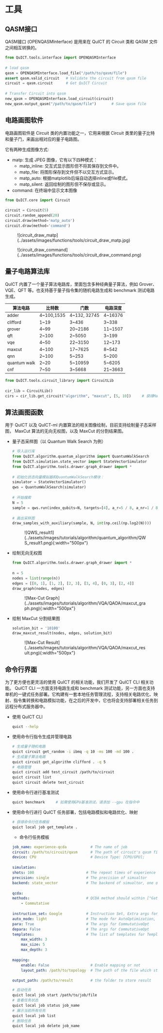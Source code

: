 # 工具

## QASM接口

QASM接口 (OPENQASMInterface) 是用来在 QuICT 的 Circuit 类和 QASM 文件之间相互转换的。

``` python
from QuICT.tools.interface import OPENQASMInterface

# load qasm
qasm = OPENQASMInterface.load_file("/path/to/qasm/file")
assert qasm.valid_circuit   # Validate the circuit from qasm file
circuit = qasm.circuit      # Get QuICT Circuit

# Transfer Circuit into qasm
new_qasm = OPENQASMInterface.load_circuit(circuit)
new_qasm.output_qasm("/path/to/qasm/file")       # Save qasm file
```

## 电路画图软件

电路画图软件是 Circuit 类的内置功能之一，它用来根据 Circuit 类里的量子比特和量子门，来画出相对应的量子电路图。

它有两种生成图像方式:

- matp: 生成 JPEG 图像，它有以下四种模式：
    - matp_inline: 交互式显示图形但不将其保存到文件中。
    - matp_file: 将图形保存到文件但不以交互方式显示。
    - matp_auto: 根据matplotlib后端自动选择inline或file模式。
    - matp_silent: 返回绘制的图形但不保存或显示。
- command: 在终端中显示文本图像

``` python
from QuICT.core import Circuit

circuit = Circuit(5)
circuit.random_append(20)
circuit.draw(method='matp_auto')
circuit.draw(method='command')
```

<figure markdown>
![circuit_draw_matp](../assets/images/functions/tools/circuit_draw_matp.jpg)
</figure>

<figure markdown>
![circuit_draw_command](../assets/images/functions/tools/circuit_draw_command.png)
</figure>


## 量子电路算法库

QuICT 内置了一个量子算法电路库，里面包含多种经典量子算法，例如 Grover、VQE、QFT 等。也支持基于量子指令集的随机电路生成和 benchmark 测试电路生成。

| 算法电路     | 比特数     | 门数         | 电路深度 |
| ------------ | ---------- | ------------ | -------- |
| adder        | 4~100,1535 | 4~132, 32745 | 4~16376  |
| clifford     | 1~19       | 3~436        | 3~338    |
| grover       | 4~99       | 20~2186      | 11~1507  |
| qft          | 2~100      | 2~5050       | 3~199    |
| vqe          | 4~50       | 22~3150      | 12~173   |
| maxcut       | 4~100      | 17~7625      | 8~542    |
| qnn          | 2~100      | 5~253        | 5~200    |
| quantum walk | 2~20       | 5~10959      | 5~6205   |
| cnf          | 7~50       | 3~5668       | 21~3663  |

```python
from QuICT.tools.circuit_library import CircuitLib

cir_lib = CircuitLib()
cirs = cir_lib.get_circuit("algorithm", "maxcut", [5, 10])     # 获得MaxCut算法电路，比特数为5-10
```


## 算法画图函数

用于 QuICT 以及 QuICT-ml 内置算法的相关图像绘制，目前支持绘制量子态采样图， MaxCut 算法的无向无权图，以及 MaxCut 的分割结果图。

- 量子态采样图（以 Quantum Walk Search 为例）
  
    ``` python
    # 导入运行库
    from QuICT.algorithm.quantum_algorithm import QuantumWalkSearch
    from QuICT.simulation.state_vector import StateVectorSimulator
    from QuICT.algorithm.tools.drawer.graph_drawer import *

    # 初始化状态向量模拟器和QuantumWalkSearch模块：
    simulator = StateVectorSimulator()
    qws = QuantumWalkSearch(simulator)

    # 开始搜索
    N = 5
    sample = qws.run(index_qubits=N, targets=[4], a_r=5 / 8, a_nr=1 / 8)

    # 画出采样图
    draw_samples_with_auxiliary(sample, N, int(np.ceil(np.log2(N))))
    ```

    <figure markdown>
    ![QWS_result1](../assets/images/tutorials/algorithm/quantum_algorithm/QWS_result1.png){:width="500px"}
    </figure>

- 绘制无向无权图
  
    ```python
    from QuICT.algorithm.tools.drawer.graph_drawer import *

    n = 5
    nodes = list(range(n))
    edges = [[0, 1], [1, 2], [2, 3], [3, 4], [0, 3], [2, 4]]
    draw_graph(nodes, edges)
    ```

    <figure markdown>
    ![Max-Cut Graph](../assets/images/tutorials/algorithm/VQA/QAOA/maxcut_graph.png){:width="500px"}
    </figure>

- 绘制 MaxCut 分割结果图
  
    ```python
    solution_bit = '10100'
    draw_maxcut_result(nodes, edges, solution_bit)
    ```

    <figure markdown>
    ![Max-Cut Result](../assets/images/tutorials/algorithm/VQA/QAOA/maxcut_result.png){:width="500px"}
    </figure>


## 命令行界面

为了更方便也更灵活的使用 QuICT 的相关功能，我们开发了 QuICT CLI 相关功能。 QuICT CLI 一方面支持电路生成和 benchmark 测试功能，另一方面也支持单机的一键式任务部署。它构建有一套本地任务管理流程，支持相关电路优化、映射、指令集转换和电路模拟功能，在之后的开发中，它也将会支持部署相关任务到远程分布式服务器中。

- 使用 QuICT CLI

    ``` sh
    quict --help
    ```

- 使用命令行指令生成并管理电路

    ``` sh
    # 生成量子随机电路
    quict circuit get_random -i ibmq -q 10 -ms 100 -md 100 .
    # 生成量子算法电路
    quict circuit get_algorithm clifford . -q 5
    # 电路管理
    quict circuit add test_circuit /path/to/circuit
    quict circuit list
    quict circuit delete test_circuit
    ```

- 使用命令行进行基准测试

    ``` sh
    quict benchmark     # 如需使用GPU基准测试，请添加 --gpu 在指令中
    ```

- 使用命令行进行 QuICT 任务部署，包括电路模拟和电路优化、映射

    ``` sh
    # 获得命令行任务模版
    quict local job get_template .
    ```

    - 命令行任务模板
    ```yml
    job_name: experience-qcda           # The name of job
    circuit: /path/to/circuit/qasm      # The path of circuit's qasm file
    device: CPU                         # Device Type: [CPU/GPU];

    simulation:
    shots: 100                        # The repeat times of experience
    precision: single                 # The precision of simualtor
    backend: state_vector             # The backend of simualtor, one of [unitary, state_vector, density_matrix].

    qcda:
    methods:                          # QCDA method should within ["GateTransform", "Clifford", "CliffordRz", "Commutative", "SymbolicClifford", "Template", "CNOT"]
        - Commutative

    instruction_set: Google           # Instruction Set, Extra args for GateTransform; one of ["USTC", "Google", "IBMQ", "IonQ", "Nam", "Origin"]
    auto_mode: light                  # The mode for AutoOptimization, one of [light, heavy]
    para: True                        # The args for CommutativeOpt
    depara: False                     # The args for CommutativeOpt
    templates:                        # The list of templates for TemplateOpt
        max_width: 3
        max_size: 5
        max_depth: 3

    mapping:
        enable: False                   # Enable mapping or not
        layout_path: /path/to/topology  # The path of the file which store the topology

    output_path: /path/to/result        # the folder to store result
    ```

    ```sh
    # 启动任务
    quict local job start /path/to/job/file
    # 查看任务状态
    quict local job status job_name
    # 展示当前所有任务
    quict local job list
    # 删除任务
    quict local job delete job_name
    ```
